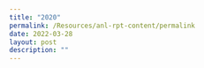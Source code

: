 ```yaml
---
title: "2020"
permalink: /Resources/anl-rpt-content/permalink
date: 2022-03-28
layout: post
description: ""
---
```

